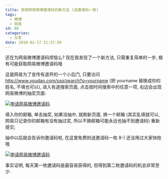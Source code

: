 ```yaml
---
title: 获得网易微博邀请码的新方法 (送邀请码一枚)
tags:
  - 微博
  - 网易
id: 86
categories:
  - 分享
date: 2010-02-17 21:57:58
---
```


还在为网易微博邀请码烦恼么? 现在我发现了一个新方法, 只需重复简单的一步, 极有可能获取网易微博邀请码哦

这是网易为了宣传有道开的一个小后门, 只要访问 http://www.youdao.com/ssq/search?q=yourname (把 yourname 替换成你的姓名, 不填也可以), 进入有道搜索页面, 点击按时间搜索中的任意一项, 右边会出现网易微博的抽奖页面: <!-- more -->

[![申请网易微博邀请码](//img.beamnote.com/2010/2010-02-17_16-17-46.jpg)](//img.beamnote.com/2010/2010-02-17_16-17-46.jpg)

填入你的邮箱, 单击抽奖, 如果没抽中, 就刷新页面, 换一个邮箱 (其实乱填就可以, 网易只记录你的邮箱有没有抽过奖, 所以不换邮箱可能永远也抽不到邀请码) 重新提交;

抽中以后就会告诉你邀请码啦, 在这里免费附送邀请码一枚 8-) 还没用过大家快抢哦

[![申请网易微博邀请码](//img.beamnote.com/2010/2010-02-17_16-24-20.jpg)](//img.beamnote.com/2010/2010-02-17_16-24-20.jpg)

事实证明, 每天第一枚邀请码是最容易获得的, 但得到第二枚邀请码的机会非常至少.

